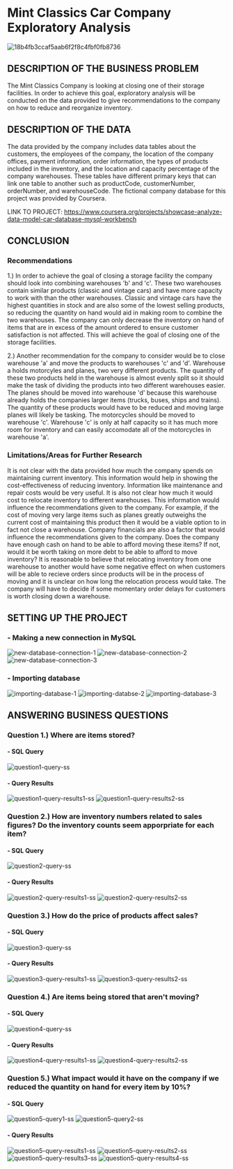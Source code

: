 # Mint Classics Car Company Exploratory Analysis
![18b4fb3ccaf5aab6f2f8c4fbf0fb8736](https://github.com/dwhite256/Mint-Classics-Company-Exploratory-Analysis/assets/170587320/4a947995-b850-4d8d-a028-d7adf2c466a9)

## DESCRIPTION OF THE BUSINESS PROBLEM
  The Mint Classics Company is looking at closing one of their storage facilities. In order to achieve this goal, exploratory analysis will be conducted on the data provided
to give recommendations to the company on how to reduce and reorganize inventory.

## DESCRIPTION OF THE DATA
  The data provided by the company includes data tables about the customers, the employees of the company, the location of the company offices, payment information, order information,
the types of products included in the inventory, and the location and capacity percentage of the company warehouses. These tables have different primary keys that can link one table 
to another such as productCode, customerNumber, orderNumber, and warehouseCode. The fictional company database for this project was provided by Coursera.

LINK TO PROJECT: https://www.coursera.org/projects/showcase-analyze-data-model-car-database-mysql-workbench

## CONCLUSION
### Recommendations
1.) In order to achieve the goal of closing a storage facility the company should look into combining warehouses 'b' and 'c'.
These two warehouses contain similar products (classic and vintage cars) and have more capacity to work with than the other warehouses. Classic and vintage cars 
have the highest quantities in stock and are also some of the lowest selling products, so reducing the quantity on hand would aid in making room to combine the two warehouses. 
The company can only decrease the inventory on hand of items that are in excess of the amount ordered to ensure customer satisfaction is not affected. This will achieve 
the goal of closing one of the storage facilities.

2.) Another recommendation for the company to consider would be to close warehouse 'a' and move the products to warehouses 'c' and 'd'. Warehouse a holds motorcyles and planes,
two very different products. The quantity of these two products held in the warehouse is almost evenly split so it should make the task of dividing the products into two
different warehouses easier. The planes should be moved into warehouse 'd' because this warehouse already holds the companies larger items (trucks, buses, ships and trains).
The quantity of these products would have to be reduced and moving large planes will likely be tasking. The motorcycles should be moved to warehouse 'c'. Warehouse 'c' is only
at half capacity so it has much more room for inventory and can easily accomodate all of the motorcycles in warehouse 'a'. 

### Limitations/Areas for Further Research
  It is not clear with the data provided how much the company spends on maintaining current inventory. This information would help in showing the cost-effectiveness of reducing 
inventory. Information like maintenance and repair costs would be very useful. It is also not clear how much it would cost to relocate inventory to different warehouses. This information
would influence the recommendations given to the company. For example, if the cost of moving very large items such as planes greatly outweighs the current cost of maintaining
this product then it would be a viable option to in fact not close a warehouse. Company financials are also a factor that would influence the recommendations given to the company. 
Does the company have enough cash on hand to be able to afford moving these items? If not, would it be worth taking on more debt to be able to afford to move inventory? It is reasonable to believe that relocating inventory from one warehouse to another would have some negative effect on when customers will be able to recieve orders since products will be in the process of moving and it is unclear on how long the relocation process would take. The company will have to decide if some momentary order delays for customers is worth closing down a warehouse.

## SETTING UP THE PROJECT
### - Making a new connection in MySQL
![new-database-connection-1](https://github.com/dwhite256/Mint-Classics-Company-Exploratory-Analysis/assets/170587320/19efb35f-9812-4fb8-8050-ca8ab4c89cb5)
![new-database-connection-2](https://github.com/dwhite256/Mint-Classics-Company-Exploratory-Analysis/assets/170587320/65ab1794-ddad-435d-8015-db09420da61d)
![new-database-connection-3](https://github.com/dwhite256/Mint-Classics-Company-Exploratory-Analysis/assets/170587320/5b72586a-ea39-4dce-8c90-cb34b575370c)

### - Importing database
![importing-database-1](https://github.com/dwhite256/Mint-Classics-Company-Exploratory-Analysis/assets/170587320/5d96f48e-bb8f-496e-80d1-c49cb6c9cec1)
![importing-databse-2](https://github.com/dwhite256/Mint-Classics-Company-Exploratory-Analysis/assets/170587320/a3658c10-41cb-48f2-9a3b-edae43784de2)
![importing-database-3](https://github.com/dwhite256/Mint-Classics-Company-Exploratory-Analysis/assets/170587320/e8bc10c1-7af8-4f46-bc11-8fb66cd44da6)

## ANSWERING BUSINESS QUESTIONS
### Question 1.) Where are items stored?
#### - SQL Query
![question1-query-ss](https://github.com/dwhite256/Mint-Classics-Company-Exploratory-Analysis/assets/170587320/cff523ed-2b52-4855-a344-463c1e45bd6d)
#### - Query Results
![question1-query-results1-ss](https://github.com/dwhite256/Mint-Classics-Company-Exploratory-Analysis/assets/170587320/f79a04c6-5af6-41a9-a055-02da7121fc11) 
![question1-query-results2-ss](https://github.com/dwhite256/Mint-Classics-Company-Exploratory-Analysis/assets/170587320/7b473485-7562-4ab2-9001-95176b775f49)

### Question 2.) How are inventory numbers related to sales figures? Do the inventory counts seem apporpriate for each item?
#### - SQL Query
![question2-query-ss](https://github.com/dwhite256/Mint-Classics-Company-Exploratory-Analysis/assets/170587320/010d1070-c99f-4d0b-bf5a-f1bf5f24eda0)
#### - Query Results
![question2-query-results1-ss](https://github.com/dwhite256/Mint-Classics-Company-Exploratory-Analysis/assets/170587320/557ac9a8-3da9-4260-84b1-5d561ee4313f)
![question2-query-results2-ss](https://github.com/dwhite256/Mint-Classics-Company-Exploratory-Analysis/assets/170587320/1b6fdc91-a892-4814-8937-670edd460d79)

### Question 3.) How do the price of products affect sales?
#### - SQL Query
![question3-query-ss](https://github.com/dwhite256/Mint-Classics-Company-Exploratory-Analysis/assets/170587320/320a7551-422a-45eb-8b5b-8b36e07cc410)
#### - Query Results
![question3-query-results1-ss](https://github.com/dwhite256/Mint-Classics-Company-Exploratory-Analysis/assets/170587320/e2dea648-28f9-4f7d-93e0-33af921e668c)
![question3-query-results2-ss](https://github.com/dwhite256/Mint-Classics-Company-Exploratory-Analysis/assets/170587320/13aea9af-6f45-407b-86e4-260380566ff8)

### Question 4.) Are items being stored that aren't moving?
#### - SQL Query
![question4-query-ss](https://github.com/dwhite256/Mint-Classics-Company-Exploratory-Analysis/assets/170587320/ac6934fb-5ba7-4cf2-9596-dddff9a8cfe4)
#### - Query Results
![question4-query-results1-ss](https://github.com/dwhite256/Mint-Classics-Company-Exploratory-Analysis/assets/170587320/6da7be27-c7ee-48b6-9578-1e0804de1e73)
![question4-query-results2-ss](https://github.com/dwhite256/Mint-Classics-Company-Exploratory-Analysis/assets/170587320/5f9c4127-3d14-461e-b5c3-b9f3a97190a5)

### Question 5.) What impact would it have on the company if we reduced the quantity on hand for every item by 10%?
#### - SQL Query
![question5-query1-ss](https://github.com/dwhite256/Mint-Classics-Company-Exploratory-Analysis/assets/170587320/d7efeb68-a6b4-4f37-a8ec-686b1f31901b)
![question5-query2-ss](https://github.com/dwhite256/Mint-Classics-Company-Exploratory-Analysis/assets/170587320/0adc5053-53db-4a15-a37b-434b31ead28d)
#### - Query Results
![question5-query-results1-ss](https://github.com/dwhite256/Mint-Classics-Company-Exploratory-Analysis/assets/170587320/8d299b4f-939f-4207-ba1b-3f06c97d916c)
![question5-query-results2-ss](https://github.com/dwhite256/Mint-Classics-Company-Exploratory-Analysis/assets/170587320/cc07ba61-099d-4656-b183-d47fd992921b)
![question5-query-results3-ss](https://github.com/dwhite256/Mint-Classics-Company-Exploratory-Analysis/assets/170587320/6121edb6-de2a-4340-9dce-77aab3757a00)
![question5-query-results4-ss](https://github.com/dwhite256/Mint-Classics-Company-Exploratory-Analysis/assets/170587320/23ce1d39-267e-4716-96ed-0c91d53765e3)























